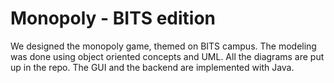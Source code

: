 # Monopoly - BITS edition

We designed the monopoly game, themed on BITS campus. The modeling was done using object oriented concepts and UML. All the diagrams are put up in the repo. The GUI and the backend are implemented with Java.

